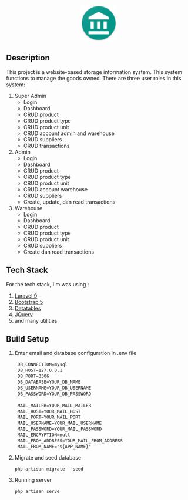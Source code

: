 <p align="center">
<img src="https://github.com/myndra1805/inventory-app/blob/main/public/images/logo.png?raw=true" width="100" alt="Logo Inventory App">
</p>

## Description

This project is a website-based storage information system. This system functions to manage the goods owned. There are three user roles in this system:
1. Super Admin
   - Login
   - Dashboard
   - CRUD product
   - CRUD product type
   - CRUD product unit
   - CRUD account admin and warehouse
   - CRUD suppliers
   - CRUD transactions
2. Admin
   - Login
   - Dashboard
   - CRUD product
   - CRUD product type
   - CRUD product unit
   - CRUD account warehouse
   - CRUD suppliers
   - Create, update, dan read transactions
3. Warehouse
   - Login
   - Dashboard
   - CRUD product
   - CRUD product type
   - CRUD product unit
   - CRUD suppliers
   - Create dan read transactions

## Tech Stack

For the tech stack, I'm was using :
1. [Laravel 9](https://laravel.com/)
2. [Bootstrap 5](https://getbootstrap.com/)
3. [Datatables](https://datatables.net/)
4. [JQuery](https://jquery.com/)
5. and many utilities

## Build Setup

1. Enter email and database configuration in .env file
   ```
    DB_CONNECTION=mysql
    DB_HOST=127.0.0.1
    DB_PORT=3306
    DB_DATABASE=YOUR_DB_NAME
    DB_USERNAME=YOUR_DB_USERNAME
    DB_PASSWORD=YOUR_DB_PASSWORD

    MAIL_MAILER=YOUR_MAIL_MAILER
    MAIL_HOST=YOUR_MAIL_HOST
    MAIL_PORT=YOUR_MAIL_PORT
    MAIL_USERNAME=YOUR_MAIL_USERNAME
    MAIL_PASSWORD=YOUR_MAIL_PASSWORD
    MAIL_ENCRYPTION=null
    MAIL_FROM_ADDRESS=YOUR_MAIL_FROM_ADDRESS
    MAIL_FROM_NAME="${APP_NAME}"
   ```
2. Migrate and seed database 
   ```
   php artisan migrate --seed
   ```
3. Running server
   ```
   php artisan serve
   ```
